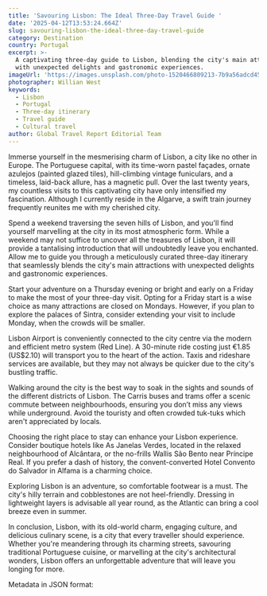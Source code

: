 ```yaml
---
title: 'Savouring Lisbon: The Ideal Three-Day Travel Guide '
date: '2025-04-12T13:53:24.664Z'
slug: savouring-lisbon-the-ideal-three-day-travel-guide
category: Destination
country: Portugal
excerpt: >-
  A captivating three-day guide to Lisbon, blending the city's main attractions
  with unexpected delights and gastronomic experiences.
imageUrl: 'https://images.unsplash.com/photo-1520466809213-7b9a56adcd45'
photographer: Willian West
keywords:
  - Lisbon
  - Portugal
  - Three-day itinerary
  - Travel guide
  - Cultural travel
author: Global Travel Report Editorial Team
---
```

Immerse yourself in the mesmerising charm of Lisbon, a city like no other in Europe. The Portuguese capital, with its time-worn pastel façades, ornate azulejos (painted glazed tiles), hill-climbing vintage funiculars, and a timeless, laid-back allure, has a magnetic pull. Over the last twenty years, my countless visits to this captivating city have only intensified my fascination. Although I currently reside in the Algarve, a swift train journey frequently reunites me with my cherished city. 

Spend a weekend traversing the seven hills of Lisbon, and you'll find yourself marvelling at the city in its most atmospheric form. While a weekend may not suffice to uncover all the treasures of Lisbon, it will provide a tantalising introduction that will undoubtedly leave you enchanted. Allow me to guide you through a meticulously curated three-day itinerary that seamlessly blends the city's main attractions with unexpected delights and gastronomic experiences. 

Start your adventure on a Thursday evening or bright and early on a Friday to make the most of your three-day visit. Opting for a Friday start is a wise choice as many attractions are closed on Mondays. However, if you plan to explore the palaces of Sintra, consider extending your visit to include Monday, when the crowds will be smaller. 

Lisbon Airport is conveniently connected to the city centre via the modern and efficient metro system (Red Line). A 30-minute ride costing just €1.85 (US$2.10) will transport you to the heart of the action. Taxis and rideshare services are available, but they may not always be quicker due to the city's bustling traffic. 

Walking around the city is the best way to soak in the sights and sounds of the different districts of Lisbon. The Carris buses and trams offer a scenic commute between neighbourhoods, ensuring you don’t miss any views while underground. Avoid the touristy and often crowded tuk-tuks which aren't appreciated by locals. 

Choosing the right place to stay can enhance your Lisbon experience. Consider boutique hotels like As Janelas Verdes, located in the relaxed neighbourhood of Alcântara, or the no-frills Wallis São Bento near Príncipe Real. If you prefer a dash of history, the convent-converted Hotel Convento do Salvador in Alfama is a charming choice. 

Exploring Lisbon is an adventure, so comfortable footwear is a must. The city's hilly terrain and cobblestones are not heel-friendly. Dressing in lightweight layers is advisable all year round, as the Atlantic can bring a cool breeze even in summer. 

In conclusion, Lisbon, with its old-world charm, engaging culture, and delicious culinary scene, is a city that every traveller should experience. Whether you're meandering through its charming streets, savouring traditional Portuguese cuisine, or marvelling at the city's architectural wonders, Lisbon offers an unforgettable adventure that will leave you longing for more.

Metadata in JSON format:
